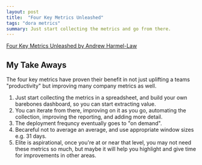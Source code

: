 ```yaml
---
layout: post
title:  "Four Key Metrics Unleashed"
tags: "dora metrics"
summary: Just start collecting the metrics and go from there.
---
```


[Four Key Metrics Unleashed by Andrew Harmel-Law](https://www.youtube.com/watch?v=bf1-B7a_QEs)

## My Take Aways

The four key metrics have proven their benefit in not just uplifting a teams "productivity" but improving many company metrics as well.

1. Just start collecting the metrics in a spreadsheet, and build your own barebones dashboard, so you can start extracting value.
2. You can iterate from there, improving on it as you go, automating the collection, improving the reporting, and adding more detail.
3. The deployment frequncy eventually goes to "on demand".
4. Becareful not to average an average, and use appropriate window sizes e.g. 31 days.
5. Elite is aspirational, once you're at or near that level, you may not need these metrics so much, but maybe it will help you highlight and give time for improvements in other areas.
